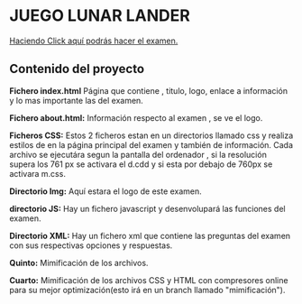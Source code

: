 <h1>JUEGO LUNAR LANDER</h1>
<a href="https://rawgit.com/jordanfast/FormularioBuena/master/examen.html">Haciendo Click aquí podrás hacer el examen.</a>
<h2>Contenido del proyecto</h2>
  <p><b>Fichero index.html</b> Página que contiene , titulo, logo, enlace a información y lo mas importante las del examen. </p>
  <p><b>Fichero about.html:</b> Información respecto al examen , se ve el logo.</p>
  <p><b>Ficheros CSS:</b> Estos 2 ficheros estan en un directorios llamado css y realiza estilos de en la página principal del examen y también de información. Cada archivo se ejecutára segun la pantalla del ordenador , si la resolución supera los 761 px se activara el d.cdd y si esta por debajo de 760px se activara m.css. </p>
  <p><b>Directorio Img:</b> Aquí estara el logo de este examen. </p>
  <p><b>directorio JS:</b> Hay un fichero javascript y desenvolupará las funciones del examen.</p>
  <p><b>Directorio XML:</b> Hay un fichero xml que contiene las preguntas del examen con sus respectivas opciones y respuestas. </p>
  <p><b>Quinto:</b> Mimificación de los archivos.</p>

<p><b>Cuarto:</b> Mimificación de los archivos CSS y HTML con compresores online para su mejor optimización(esto irá en un branch llamado "mimificación").</p>
